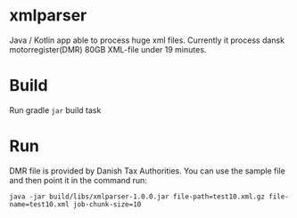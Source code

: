 # xmlparser
Java / Kotlin app able to process huge xml files.
 Currently it process dansk motorregister(DMR) 80GB XML-file under 19 minutes. 

# Build
Run gradle `jar` build task

# Run
DMR file is provided by Danish Tax Authorities. You can use the sample file 
and then point it in the command run:

`java -jar build/libs/xmlparser-1.0.0.jar file-path=test10.xml.gz file-name=test10.xml job-chunk-size=10`
